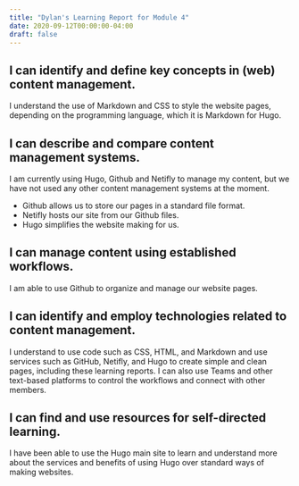 ```yaml
---
title: "Dylan's Learning Report for Module 4"
date: 2020-09-12T00:00:00-04:00
draft: false
---
```


I can identify and define key concepts in (web) content management.
-------------------------------------------------------------------
I understand the use of Markdown and CSS to style the website pages, depending on the programming language, which it is Markdown for Hugo.

I can describe and compare content management systems.
-------------------------------------------------------------------
I am currently using Hugo, Github and Netifly to manage my content, but we have not used any other content management systems at the moment.
+ Github allows us to store our pages in a standard file format.
+ Netifly hosts our site from our Github files.
+ Hugo simplifies the website making for us.

I can manage content using established workflows.
-------------------------------------------------------------------
I am able to use Github to organize and manage our website pages.

I can identify and employ technologies related to content management.
---------------------------------------------------------------------
I understand to use code such as CSS, HTML, and Markdown and use services such as GitHub, Netifly, and Hugo to create simple and clean pages, including these learning reports. 
I can also use Teams and other text-based platforms to control the workflows and connect with other members.

I can find and use resources for self-directed learning.
-------------------------------------------------------------------
I have been able to use the Hugo main site to learn and understand more about the services and benefits of using Hugo over standard ways of making websites.
